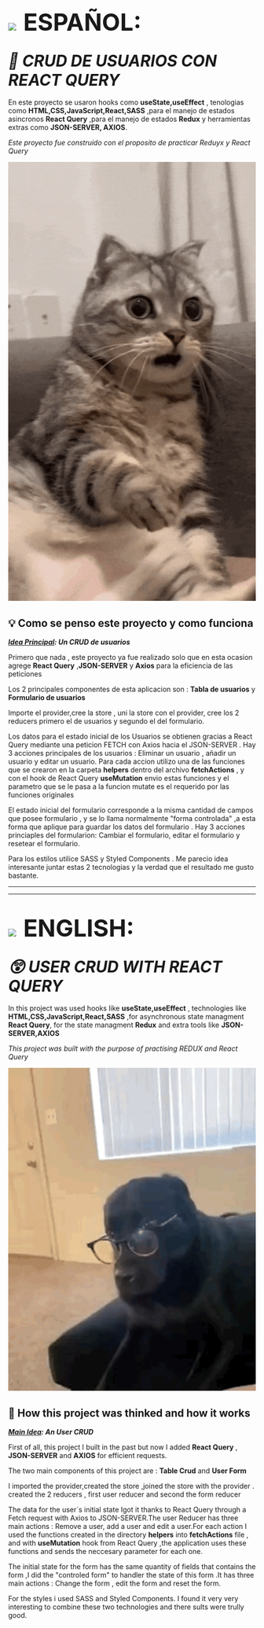 # <img style="padding-right:0.5rem" src='https://img.freepik.com/vector-premium/bandera-argentina-bandera-argentina-ilustracion-vectorial_685751-66.jpg' width="50px" >  <span style="font-size:3rem">ESPAÑOL:</span>

## <i align="center" style="font-size:2rem">🤔 CRUD DE USUARIOS CON REACT QUERY</i>


En este proyecto se usaron hooks como **useState,useEffect** , tenologias como  **HTML,CSS,JavaScript,React,SASS** ,para el manejo de estados asincronos **React Query** ,para el manejo de estados **Redux** y herramientas extras como **JSON-SERVER, AXIOS**.

 _Este proyecto fue construido con el proposito de practicar Reduyx y React Query_

<p align="center">
<img width="600px" heigth="600px" src="./src/assets/cat-shock.gif" alt="gato en shock">
</p>

## 💡 Como se penso este proyecto y como funciona

**_<span style="text-decoration:underline">Idea Principal</span>: Un CRUD de usuarios_**

Primero que nada , este proyecto ya fue realizado solo que en esta ocasion agrege **React Query** ,**JSON-SERVER** y **Axios** para la eficiencia de las peticiones

Los 2 principales componentes de esta aplicacion son : **Tabla de usuarios** y **Formulario de usuarios**

Importe el provider,cree la store , uni la store con el provider, cree los 2 reducers primero el de usuarios y segundo el del  formulario.

Los datos para el estado inicial de los Usuarios se obtienen  gracias a React Query mediante una peticion FETCH con Axios hacia el JSON-SERVER . Hay 3 acciones principales de los usuarios : Eliminar un usuario , añadir un usuario y editar un usuario. Para cada accion utilizo una de las funciones que se crearon en la carpeta **helpers** dentro del archivo **fetchActions** , y con el hook de React Query **useMutation** envio estas funciones y el parametro que se le pasa a la funcion mutate es el requerido por las funciones originales 

El estado inicial del formulario corresponde a la misma cantidad de campos que posee formulario , y se lo llama normalmente "forma controlada" ,a  esta forma que aplique para guardar los datos del formulario . Hay 3 acciones princiaples del formularion: Cambiar el formulario, editar el formulario y resetear el formulario.

Para los estilos utilice SASS y Styled Components . Me parecio idea interesante juntar estas 2 tecnologias y la verdad que el resultado me gusto bastante.

-------------------------------------------------------------------------------------------
-------------------------------------------------------------------------------------------

# <img style="padding-right:0.5rem" src="https://img.freepik.com/vector-premium/gran-bretana-bandera-bandera-inglaterra-vector-icono-reino-unido-bandera-gran-bretana-10-eps_800531-104.jpg" width="50px"> <span style="font-size:3rem">ENGLISH:</span>

## <i align="center" style="font-size:2rem">😲 USER CRUD WITH REACT QUERY</i>
 
In this project was used hooks like **useState,useEffect** , technologies like  **HTML,CSS,JavaScript,React,SASS** ,for asynchronous state managment **React Query**, for the state managment **Redux** and extra tools like **JSON-SERVER,AXIOS**

 _This project was built with the purpose of practising  REDUX and React Query_


<p align="center">
<img width="600px" heigth="600px" src="./src/assets/dog-glass.gif" alt="dog with glasses">
</p>

## 🤔 How this project was thinked and how it works

**_<span style="text-decoration:underline">Main Idea</span>: An User CRUD_**


First of all, this project I built in the past but now I added  **React Query** , **JSON-SERVER** and **AXIOS** for efficient requests. 

The two main components of this project are : **Table Crud** and **User Form**

I imported the provider,created the store ,joined the store with the provider . created the 2 reducers , first user reducer and second the form reducer

The data for the user´s initial state Igot it thanks to React Query through a Fetch request with Axios to JSON-SERVER.The user Reducer has three main actions : Remove a user, add a user and edit a user.For each action I used the functions created in the directory **helpers** into  **fetchActions** file , and with  **useMutation** hook  from React Query ,the application  uses these functions and sends the neccesary parameter  for each one.

The initial state for the form has the same quantity of fields that contains the form ,I did the "controled form" to handler the state of this form .It has three main actions : Change the form , edit the form and reset the form.

For the styles i used SASS and Styled Components. I found it very very interesting  to combine these two technologies and there sults were trully good.
